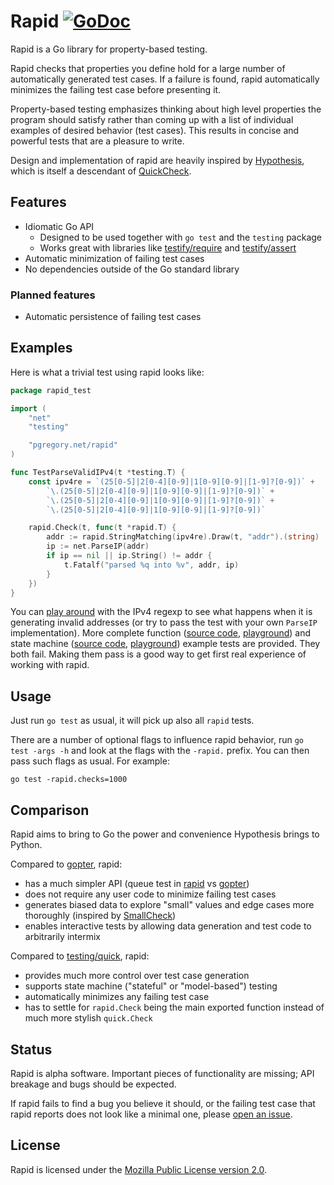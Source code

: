 # Rapid [![GoDoc][godoc-img]][godoc]

Rapid is a Go library for property-based testing.

Rapid checks that properties you define hold for a large number
of automatically generated test cases. If a failure is found, rapid
automatically minimizes the failing test case before presenting it.

Property-based testing emphasizes thinking about high level properties
the program should satisfy rather than coming up with a list
of individual examples of desired behavior (test cases).
This results in concise and powerful tests that are a pleasure to write.

Design and implementation of rapid are heavily inspired by
[Hypothesis](https://github.com/HypothesisWorks/hypothesis), which is itself
a descendant of [QuickCheck](https://hackage.haskell.org/package/QuickCheck).

## Features

- Idiomatic Go API
  - Designed to be used together with `go test` and the `testing` package
  - Works great with libraries like
    [testify/require](https://godoc.org/github.com/stretchr/testify/require) and
    [testify/assert](https://godoc.org/github.com/stretchr/testify/assert)
- Automatic minimization of failing test cases
- No dependencies outside of the Go standard library

### Planned features

- Automatic persistence of failing test cases

## Examples

Here is what a trivial test using rapid looks like:

```go
package rapid_test

import (
	"net"
	"testing"

	"pgregory.net/rapid"
)

func TestParseValidIPv4(t *testing.T) {
	const ipv4re = `(25[0-5]|2[0-4][0-9]|1[0-9][0-9]|[1-9]?[0-9])` +
		`\.(25[0-5]|2[0-4][0-9]|1[0-9][0-9]|[1-9]?[0-9])` +
		`\.(25[0-5]|2[0-4][0-9]|1[0-9][0-9]|[1-9]?[0-9])` +
		`\.(25[0-5]|2[0-4][0-9]|1[0-9][0-9]|[1-9]?[0-9])`

	rapid.Check(t, func(t *rapid.T) {
		addr := rapid.StringMatching(ipv4re).Draw(t, "addr").(string)
		ip := net.ParseIP(addr)
		if ip == nil || ip.String() != addr {
			t.Fatalf("parsed %q into %v", addr, ip)
		}
	})
}
```

You can [play around](https://play.golang.org/p/ZdNjIGzT_EX) with the IPv4
regexp to see what happens when it is generating invalid addresses
(or try to pass the test with your own `ParseIP` implementation). More complete
function ([source code](./example_function_test.go),
[playground](https://play.golang.org/p/lJmJvKRE_7H)) and state machine
([source code](./example_statemachine_test.go),
[playground](https://play.golang.org/p/VZ6A3bqq-FR)) example tests are provided.
They both fail. Making them pass is a good way to get first real experience
of working with rapid.

## Usage

Just run `go test` as usual, it will pick up also all `rapid` tests.

There are a number of optional flags to influence rapid behavior, run
`go test -args -h` and look at the flags with the `-rapid.` prefix. You can
then pass such flags as usual. For example:

```
go test -rapid.checks=1000
```

## Comparison

Rapid aims to bring to Go the power and convenience Hypothesis brings to Python.

Compared to [gopter](https://godoc.org/github.com/leanovate/gopter), rapid:

- has a much simpler API (queue test in [rapid](./example_statemachine_test.go) vs
  [gopter](https://github.com/leanovate/gopter/blob/master/commands/example_circularqueue_test.go))
- does not require any user code to minimize failing test cases
- generates biased data to explore "small" values and edge cases more thoroughly (inspired by
  [SmallCheck](https://hackage.haskell.org/package/smallcheck))
- enables interactive tests by allowing data generation and test code to arbitrarily intermix

Compared to [testing/quick](https://golang.org/pkg/testing/quick/), rapid:

- provides much more control over test case generation
- supports state machine ("stateful" or "model-based") testing
- automatically minimizes any failing test case
- has to settle for `rapid.Check` being the main exported function
  instead of much more stylish `quick.Check`
 
## Status

Rapid is alpha software. Important pieces of functionality are missing;
API breakage and bugs should be expected.

If rapid fails to find a bug you believe it should, or the failing test case
that rapid reports does not look like a minimal one,
please [open an issue](https://github.com/flyingmutant/rapid/issues).

## License

Rapid is licensed under the [Mozilla Public License version 2.0](./LICENSE). 

[godoc-img]: https://godoc.org/pgregory.net/rapid?status.svg
[godoc]: https://godoc.org/pgregory.net/rapid
